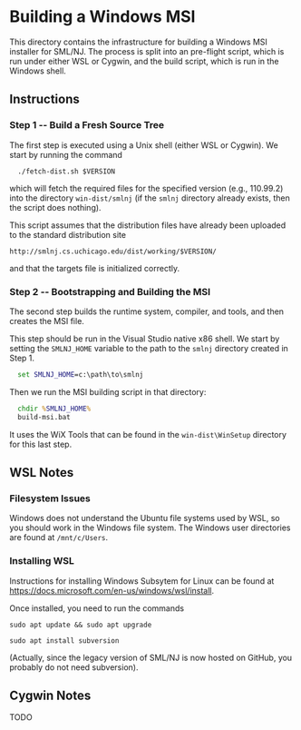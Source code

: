 # Building a Windows MSI

This directory contains the infrastructure for building a Windows
MSI installer for SML/NJ.  The process is split into an pre-flight
script, which is run under either WSL or Cygwin, and the build script,
which is run in the Windows shell.

## Instructions

### Step 1 -- Build a Fresh Source Tree

The first step is executed using a Unix shell (either WSL or Cygwin).
We start by running the command

``` shell
  ./fetch-dist.sh $VERSION
```

which will fetch the required files for the specified version
(e.g., 110.99.2) into the directory `win-dist/smlnj` (if the `smlnj`
directory already exists, then the script does nothing).

This script assumes that the distribution files have already been uploaded
to the standard distribution site

	http://smlnj.cs.uchicago.edu/dist/working/$VERSION/

and that the targets file is initialized correctly.

### Step 2 -- Bootstrapping and Building the MSI

The second step builds the runtime system, compiler, and tools,
and then creates the MSI file.

This step should be run in the Visual Studio native x86 shell.
We start by setting the `SMLNJ_HOME` variable to the path to the
`smlnj` directory created in Step 1.

``` bat
  set SMLNJ_HOME=c:\path\to\smlnj
```

Then we run the MSI building script in that directory:

``` bat
  chdir %SMLNJ_HOME%
  build-msi.bat
```

It uses the WiX Tools that can be found in the `win-dist\WinSetup`
directory for this last step.

## WSL Notes

### Filesystem Issues

Windows does not understand the Ubuntu file systems used by WSL, so
you should work in the Windows file system.  The Windows user directories
are found at `/mnt/c/Users`.

### Installing WSL

Instructions for installing Windows Subsytem for Linux can be found at
https://docs.microsoft.com/en-us/windows/wsl/install.

Once installed, you need to run the commands

``` shell
sudo apt update && sudo apt upgrade

sudo apt install subversion
```

(Actually, since the legacy version of SML/NJ is now hosted on
GitHub, you probably do not need subversion).

## Cygwin Notes

TODO
